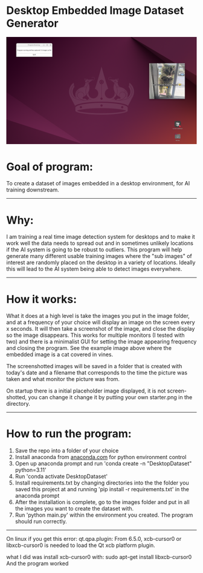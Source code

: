 # Desktop Embedded Image Dataset Generator


![Alt text](example.png)




# Goal of program:


To create a dataset of images embedded in a desktop environment, for AI training downstream.


---------------------------------------------------------------------------------------------


# Why:


I am training a real time image detection system for desktops and to make it work well the data needs to spread out and in sometimes unlikely locations if the AI system is going to be robust to outliers. This program will help generate many different usable training images where the "sub images" of interest are randomly placed on the desktop in a variety of locations. Ideally this will lead to the AI system being able to detect images everywhere.


---------------------------------------------------------------------------------------------




# How it works:


What it does at a high level is take the images you put in the image folder, and at a frequency of your choice will display an image on the screen every x seconds. It will then take a screenshot of the image, and close the display so the image disappears. This works for multiple monitors (I tested with two) and there is a minimalist GUI for setting the image appearing frequency and closing the program. See the example image above where the embedded image is a cat covered in vines.


The screenshotted images will be saved in a folder that is created with today's date and a filename that corresponds to the time the picture was taken and what monitor the picture was from.


On startup there is a initial placeholder image displayed, it is not screen-shotted, you can change it change it by putting your own starter.png in the directory.




--------------------------------------------------------------------------------------------


# How to run the program:

1. Save the repo into a folder of your choice
2. Install anaconda from [anaconda.com](https://www.anaconda.com/) for python environment control
3. Open up anaconda prompt and run 'conda create -n "DesktopDataset" python=3.11'
4. Run 'conda activate DesktopDataset'
5. Install requirements.txt by changing directories into the the folder you saved this project at and running 'pip install -r requirements.txt' in the anaconda prompt
6. After the installation is complete, go to the images folder and put in all the images you want to create the dataset with.
7. Run 'python main.py' within the environment you created. The program should run correctly.


---------------------------------------------------------------------------------------------






On linux if you get this error:
qt.qpa.plugin: From 6.5.0, xcb-cursor0 or libxcb-cursor0 is needed to load the Qt xcb platform plugin.


what I did was install xcb-cursor0 with: sudo apt-get install libxcb-cursor0
And the program worked
